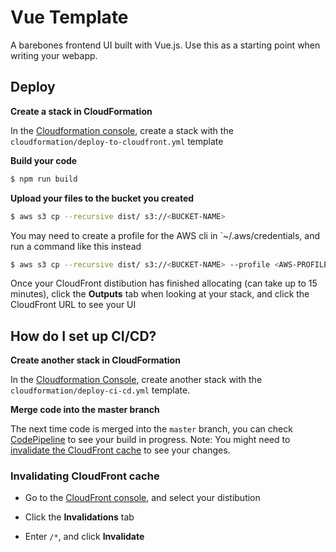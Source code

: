 # Vue Template

A barebones frontend UI built with Vue.js. Use this as a starting point when writing your webapp.

## Deploy

**Create a stack in CloudFormation**

In the [Cloudformation console][cloudformation], create a stack with the `cloudformation/deploy-to-cloudfront.yml` template

**Build your code**

```bash
$ npm run build
```

**Upload your files to the bucket you created**

```bash
$ aws s3 cp --recursive dist/ s3://<BUCKET-NAME>
```

You may need to create a profile for the AWS cli in `~/.aws/credentials, and run a command like this instead

```bash
$ aws s3 cp --recursive dist/ s3://<BUCKET-NAME> --profile <AWS-PROFILE>
```

Once your CloudFront distibution has finished allocating (can take up to 15 minutes), click the **Outputs** tab when looking at your stack, and click the CloudFront URL to see your UI

## How do I set up CI/CD?

**Create another stack in CloudFormation**

In the [Cloudformation Console][cloudformation], create another stack with the `cloudformation/deploy-ci-cd.yml` template.

**Merge code into the master branch**

The next time code is merged into the `master` branch, you can check [CodePipeline][codebuild] to see your build in progress. Note: You might need to [invalidate the CloudFront cache](#invalidating-cloudfront-cache) to see your changes.

### Invalidating CloudFront cache

-   Go to the [CloudFront console][cloudfront], and select your distibution

-   Click the **Invalidations** tab

-   Enter `/*`, and click **Invalidate**

[cloudformation]: https://aws.amazon.com/cloudformation/
[cloudfront]: https://console.aws.amazon.com/cloudfront/home
[codebuild]: https://console.aws.amazon.com/codesuite/codebuild/projects
